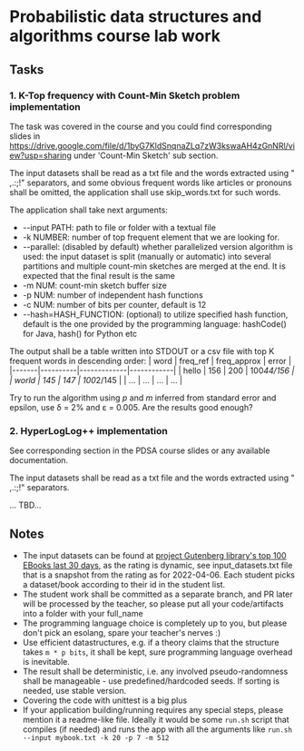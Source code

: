 # Probabilistic data structures and algorithms course lab work

## Tasks

### 1. K-Top frequency with Count-Min Sketch problem implementation
The task was covered in the course and you could find corresponding slides in https://drive.google.com/file/d/1byG7KldSnqnaZLq7zW3kswaAH4zGnNRl/view?usp=sharing under 'Count-Min Sketch' sub section.

The input datasets shall be read as a txt file and the words extracted using " ,.:;!" separators, and some obvious frequent words like articles or pronouns shall be omitted, the application shall use skip_words.txt for such words.

The application shall take next arguments:
* --input PATH: path to file or folder with a textual file
* -k NUMBER: number of top frequent element that we are looking for.
* --parallel: (disabled by default) whether parallelized version algorithm is used: the input dataset is split (manually or automatic) into several partitions and multiple count-min sketches are merged at the end. It is expected that the final result is the same
* -m NUM: count-min sketch buffer size
* -p NUM: number of independent hash functions
* -c NUM: number of bits per counter, default is 12
* --hash=HASH_FUNCTION: (optional) to utilize specified hash function, default is the one provided by the programming language: hashCode() for Java, hash() for Python etc

The output shall be a table written into STDOUT or a csv file with top K frequent words in descending order:
| word  | freq_ref | freq_approx | error      |
|-------|----------|-------------|------------|
| hello | 156      | 200         | 100*44/156 |
| world | 145      | 147         | 100*2/145  |
| ...   | ...      | ...         | ...        |


Try to run the algorithm using *p*  and *m* inferred from standard error and epsilon, use δ = 2% and ε = 0.005. Are the results good enough?




### 2. HyperLogLog++ implementation
See corresponding section in the PDSA course slides or any available documentation.

The input datasets shall be read as a txt file and the words extracted using " ,.:;!" separators.

... TBD...

## Notes
* The input datasets can be found at [project Gutenberg library's top 100 EBooks last 30 days](https://www.gutenberg.org/browse/scores/top#books-last30), as the rating is dynamic, see input_datasets.txt file that is a snapshot from the rating as for 2022-04-06. Each student picks a dataset/book according to their id in the student list.
* The student work shall be committed as a separate branch, and PR later will be processed by the teacher, so please put all your code/artifacts into a folder with your full_name
* The programming language choice is completely up to you, but please don't pick an esolang, spare your teacher's nerves :)
* Use efficient datastructures, e.g. if a theory claims that the structure takes `m * p bits`, it shall be kept, sure programming language overhead is inevitable.
* The result shall be deterministic, i.e. any involved pseudo-randomness shall be manageable - use predefined/hardcoded seeds. If sorting is needed, use stable version.
* Covering the code with unittest is a big plus
* If your application building/running requires any special steps, please mention it a readme-like file. Ideally it would be some `run.sh` script that compiles (if needed) and runs the app with all the arguments like `run.sh --input mybook.txt -k 20 -p 7 -m 512`

